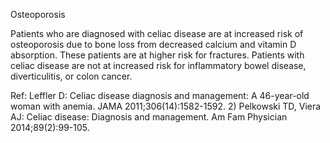 Osteoporosis

Patients who are diagnosed with celiac disease are at increased risk of osteoporosis due to bone loss from
decreased calcium and vitamin D absorption. These patients are at higher risk for fractures. Patients with
celiac disease are not at increased risk for inflammatory bowel disease, diverticulitis, or colon cancer.

Ref: Leffler D: Celiac disease diagnosis and management: A 46-year-old woman with anemia. JAMA 2011;306(14):1582-1592.
2) Pelkowski TD, Viera AJ: Celiac disease: Diagnosis and management. Am Fam Physician 2014;89(2):99-105.